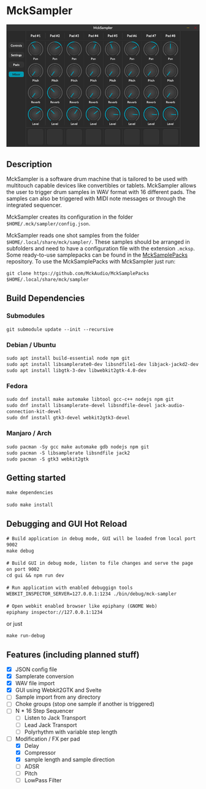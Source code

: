 # MckSampler

![MckSampler Screenshot](screenshot.png)

## Description

MckSampler is a software drum machine that is tailored to be used with multitouch capable devices like convertibles or tablets. 
MckSampler allows the user to trigger drum samples in WAV format with 16 different pads. 
The samples can also be triggered with MIDI note messages or through the integrated sequencer.

MckSampler creates its configuration in the folder ```$HOME/.mck/sampler/config.json```.

MckSampler reads one shot samples from the folder ```$HOME/.local/share/mck/sampler/```. These samples should be arranged in subfolders and need to have a configuration file with the extension  ```.mcksp```. Some ready-to-use samplepacks can be found in the [MckSamplePacks](https://github.com/MckAudio/MckSamplePacks) repository. To use the MckSamplePacks with MckSampler just run:
```
git clone https://github.com/MckAudio/MckSamplePacks $HOME/.local/share/mck/sampler
```

## Build Dependencies

### Submodules
```
git submodule update --init --recursive
```

### Debian / Ubuntu
```
sudo apt install build-essential node npm git
sudo apt install libsamplerate0-dev libsndfile1-dev libjack-jackd2-dev
sudo apt install libgtk-3-dev libwebkit2gtk-4.0-dev
```

### Fedora
```
sudo dnf install make automake libtool gcc-c++ nodejs npm git
sudo dnf install libsamplerate-devel libsndfile-devel jack-audio-connection-kit-devel
sudo dnf install gtk3-devel webkit2gtk3-devel
```

### Manjaro / Arch
```
sudo pacman -Sy gcc make automake gdb nodejs npm git
sudo pacman -S libsamplerate libsndfile jack2
sudo pacman -S gtk3 webkit2gtk
```

## Getting started

```
make dependencies

sudo make install
```

## Debugging and GUI Hot Reload

```
# Build application in debug mode, GUI will be loaded from local port 9002
make debug

# Build GUI in debug mode, listen to file changes and serve the page on port 9002
cd gui && npm run dev

# Run application with enabled debuggign tools
WEBKIT_INSPECTOR_SERVER=127.0.0.1:1234 ./bin/debug/mck-sampler

# Open webkit enabled browser like epiphany (GNOME Web)
epiphany inspector://127.0.0.1:1234
```

or just

```
make run-debug
```

## Features (including planned stuff)

- [x] JSON config file
- [x] Samplerate conversion
- [x] WAV file import
- [x] GUI using Webkit2GTK and Svelte
- [ ] Sample import from any directory
- [ ] Choke groups (stop one sample if another is triggered)
- [ ] N * 16 Step Sequencer
  - [ ] Listen to Jack Transport
  - [ ] Lead Jack Transport
  - [ ] Polyrhythm with variable step length 
- [ ] Modification / FX per pad
  - [x] Delay
  - [x] Compressor
  - [x] sample length and sample direction
  - [ ] ADSR
  - [ ] Pitch
  - [ ] LowPass Filter

